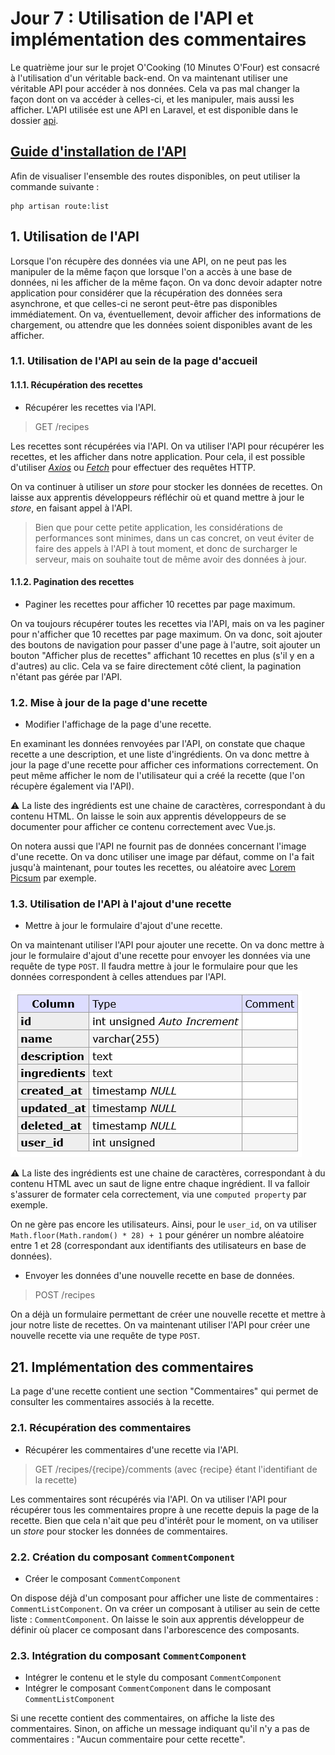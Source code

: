# Jour 7 : Utilisation de l'API et implémentation des commentaires

Le quatrième jour sur le projet O'Cooking (10 Minutes O'Four) est consacré à l'utilisation d'un véritable back-end. On va maintenant utiliser une véritable API pour accéder à nos données. Cela va pas mal changer la façon dont on va accéder à celles-ci, et les manipuler, mais aussi les afficher. L'API utilisée est une API en Laravel, et est disponible dans le dossier [api](./api).

## [Guide d'installation de l'API](./api/installation.md)

Afin de visualiser l'ensemble des routes disponibles, on peut utiliser la commande suivante :

```shell
php artisan route:list
```

## 1. Utilisation de l'API

Lorsque l'on récupère des données via une API, on ne peut pas les manipuler de la même façon que lorsque l'on a accès à une base de données, ni les afficher de la même façon. On va donc devoir adapter notre application pour considérer que la récupération des données sera asynchrone, et que celles-ci ne seront peut-être pas disponibles immédiatement. On va, éventuellement, devoir afficher des informations de chargement, ou attendre que les données soient disponibles avant de les afficher.

### 1.1. Utilisation de l'API au sein de la page d'accueil

#### 1.1.1. Récupération des recettes

- Récupérer les recettes via l'API.

> GET /recipes

Les recettes sont récupérées via l'API. On va utiliser l'API pour récupérer les recettes, et les afficher dans notre application. Pour cela, il est possible d'utiliser [*Axios*](https://axios-http.com/fr/docs/intro) ou [*Fetch*](https://developer.mozilla.org/fr/docs/Web/API/Fetch_API/Using_Fetch) pour effectuer des requêtes HTTP.

On va continuer à utiliser un *store* pour stocker les données de recettes. On laisse aux apprentis développeurs réfléchir où et quand mettre à jour le *store*, en faisant appel à l'API. 

> Bien que pour cette petite application, les considérations de performances sont minimes, dans un cas concret, on veut éviter de faire des appels à l'API à tout moment, et donc de surcharger le serveur, mais on souhaite tout de même avoir des données à jour.

#### 1.1.2. Pagination des recettes

- Paginer les recettes pour afficher 10 recettes par page maximum.

On va toujours récupérer toutes les recettes via l'API, mais on va les paginer pour n'afficher que 10 recettes par page maximum. On va donc, soit ajouter des boutons de navigation pour passer d'une page à l'autre, soit ajouter un bouton "Afficher plus de recettes" affichant 10 recettes en plus (s'il y en a d'autres) au clic. Cela va se faire directement côté client, la pagination n'étant pas gérée par l'API. 

### 1.2. Mise à jour de la page d'une recette

- Modifier l'affichage de la page d'une recette.

En examinant les données renvoyées par l'API, on constate que chaque recette a une description, et une liste d'ingrédients. On va donc mettre à jour la page d'une recette pour afficher ces informations correctement. On peut même afficher le nom de l'utilisateur qui a créé la recette (que l'on récupère également via l'API).

⚠️ La liste des ingrédients est une chaine de caractères, correspondant à du contenu HTML. On laisse le soin aux apprentis développeurs de se documenter pour afficher ce contenu correctement avec Vue.js.

On notera aussi que l'API ne fournit pas de données concernant l'image d'une recette. On va donc utiliser une image par défaut, comme on l'a fait jusqu'à maintenant, pour toutes les recettes, ou aléatoire avec [Lorem Picsum](https://picsum.photos/) par exemple.

### 1.3. Utilisation de l'API à l'ajout d'une recette

- Mettre à jour le formulaire d'ajout d'une recette.

On va maintenant utiliser l'API pour ajouter une recette. On va donc mettre à jour le formulaire d'ajout d'une recette pour envoyer les données via une requête de type `POST`. Il faudra mettre à jour le formulaire pour que les données correspondent à celles attendues par l'API.

![Table: recipes](./.README/J7-Recipes-Table.png)

⚠️ La liste des ingrédients est une chaine de caractères, correspondant à du contenu HTML avec un saut de ligne entre chaque ingrédient. Il va falloir s'assurer de formater cela correctement, via une `computed property` par exemple.

On ne gère pas encore les utilisateurs. Ainsi, pour le `user_id`, on va utiliser `Math.floor(Math.random() * 28) + 1` pour générer un nombre aléatoire entre 1 et 28 (correspondant aux identifiants des utilisateurs en base de données).

- Envoyer les données d'une nouvelle recette en base de données.

> POST /recipes

On a déjà un formulaire permettant de créer une nouvelle recette et mettre à jour notre liste de recettes. On va maintenant utiliser l'API pour créer une nouvelle recette via une requête de type `POST`.

## 21. Implémentation des commentaires

La page d'une recette contient une section "Commentaires" qui permet de consulter les commentaires associés à la recette.

### 2.1. Récupération des commentaires

- Récupérer les commentaires d'une recette via l'API.

> GET /recipes/{recipe}/comments (avec {recipe} étant l'identifiant de la recette)

Les commentaires sont récupérés via l'API. On va utiliser l'API pour récupérer tous les commentaires propre à une recette depuis la page de la recette. Bien que cela n'ait que peu d'intérêt pour le moment, on va utiliser un *store* pour stocker les données de commentaires. 

### 2.2. Création du composant `CommentComponent`

- Créer le composant `CommentComponent`

On dispose déjà d'un composant pour afficher une liste de commentaires : `CommentListComponent`. On va créer un composant à utiliser au sein de cette liste : `CommentComponent`. On laisse le soin aux apprentis développeur de définir où placer ce composant dans l'arborescence des composants.

### 2.3. Intégration du composant `CommentComponent`

- Intégrer le contenu et le style du composant `CommentComponent`
- Intégrer le composant `CommentComponent` dans le composant `CommentListComponent`

Si une recette contient des commentaires, on affiche la liste des commentaires. Sinon, on affiche un message indiquant qu'il n'y a pas de commentaires : "Aucun commentaire pour cette recette".

